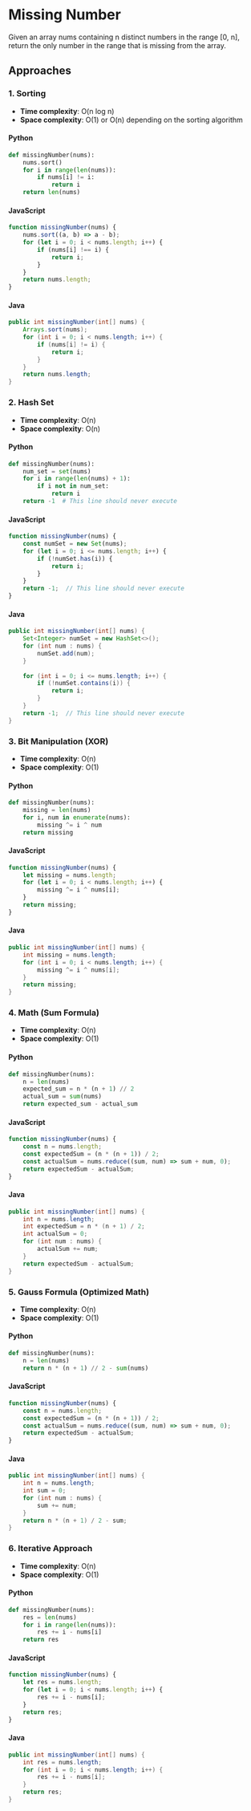 # Missing Number

Given an array nums containing n distinct numbers in the range [0, n], return the only number in the range that is missing from the array.

## Approaches

### 1. Sorting
- **Time complexity**: O(n log n)
- **Space complexity**: O(1) or O(n) depending on the sorting algorithm

#### Python
```python
def missingNumber(nums):
    nums.sort()
    for i in range(len(nums)):
        if nums[i] != i:
            return i
    return len(nums)
```

#### JavaScript
```javascript
function missingNumber(nums) {
    nums.sort((a, b) => a - b);
    for (let i = 0; i < nums.length; i++) {
        if (nums[i] !== i) {
            return i;
        }
    }
    return nums.length;
}
```

#### Java
```java
public int missingNumber(int[] nums) {
    Arrays.sort(nums);
    for (int i = 0; i < nums.length; i++) {
        if (nums[i] != i) {
            return i;
        }
    }
    return nums.length;
}
```

### 2. Hash Set
- **Time complexity**: O(n)
- **Space complexity**: O(n)

#### Python
```python
def missingNumber(nums):
    num_set = set(nums)
    for i in range(len(nums) + 1):
        if i not in num_set:
            return i
    return -1  # This line should never execute
```

#### JavaScript
```javascript
function missingNumber(nums) {
    const numSet = new Set(nums);
    for (let i = 0; i <= nums.length; i++) {
        if (!numSet.has(i)) {
            return i;
        }
    }
    return -1;  // This line should never execute
}
```

#### Java
```java
public int missingNumber(int[] nums) {
    Set<Integer> numSet = new HashSet<>();
    for (int num : nums) {
        numSet.add(num);
    }
    
    for (int i = 0; i <= nums.length; i++) {
        if (!numSet.contains(i)) {
            return i;
        }
    }
    return -1;  // This line should never execute
}
```

### 3. Bit Manipulation (XOR)
- **Time complexity**: O(n)
- **Space complexity**: O(1)

#### Python
```python
def missingNumber(nums):
    missing = len(nums)
    for i, num in enumerate(nums):
        missing ^= i ^ num
    return missing
```

#### JavaScript
```javascript
function missingNumber(nums) {
    let missing = nums.length;
    for (let i = 0; i < nums.length; i++) {
        missing ^= i ^ nums[i];
    }
    return missing;
}
```

#### Java
```java
public int missingNumber(int[] nums) {
    int missing = nums.length;
    for (int i = 0; i < nums.length; i++) {
        missing ^= i ^ nums[i];
    }
    return missing;
}
```

### 4. Math (Sum Formula)
- **Time complexity**: O(n)
- **Space complexity**: O(1)

#### Python
```python
def missingNumber(nums):
    n = len(nums)
    expected_sum = n * (n + 1) // 2
    actual_sum = sum(nums)
    return expected_sum - actual_sum
```

#### JavaScript
```javascript
function missingNumber(nums) {
    const n = nums.length;
    const expectedSum = (n * (n + 1)) / 2;
    const actualSum = nums.reduce((sum, num) => sum + num, 0);
    return expectedSum - actualSum;
}
```

#### Java
```java
public int missingNumber(int[] nums) {
    int n = nums.length;
    int expectedSum = n * (n + 1) / 2;
    int actualSum = 0;
    for (int num : nums) {
        actualSum += num;
    }
    return expectedSum - actualSum;
}
```

### 5. Gauss Formula (Optimized Math)
- **Time complexity**: O(n)
- **Space complexity**: O(1)

#### Python
```python
def missingNumber(nums):
    n = len(nums)
    return n * (n + 1) // 2 - sum(nums)
```

#### JavaScript
```javascript
function missingNumber(nums) {
    const n = nums.length;
    const expectedSum = (n * (n + 1)) / 2;
    const actualSum = nums.reduce((sum, num) => sum + num, 0);
    return expectedSum - actualSum;
}
```

#### Java
```java
public int missingNumber(int[] nums) {
    int n = nums.length;
    int sum = 0;
    for (int num : nums) {
        sum += num;
    }
    return n * (n + 1) / 2 - sum;
}
```

### 6. Iterative Approach
- **Time complexity**: O(n)
- **Space complexity**: O(1)

#### Python
```python
def missingNumber(nums):
    res = len(nums)
    for i in range(len(nums)):
        res += i - nums[i]
    return res
```

#### JavaScript
```javascript
function missingNumber(nums) {
    let res = nums.length;
    for (let i = 0; i < nums.length; i++) {
        res += i - nums[i];
    }
    return res;
}
```

#### Java
```java
public int missingNumber(int[] nums) {
    int res = nums.length;
    for (int i = 0; i < nums.length; i++) {
        res += i - nums[i];
    }
    return res;
}
```